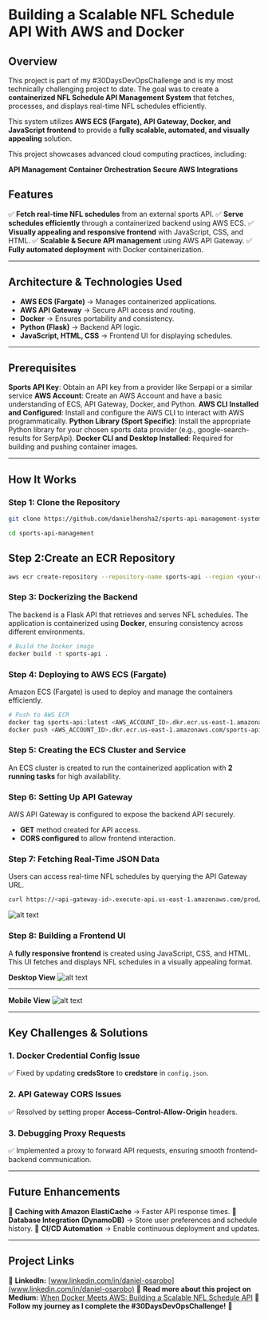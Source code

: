 # Building a Scalable NFL Schedule API With AWS and Docker

## **Overview**
This project is part of my #30DaysDevOpsChallenge and is my most technically challenging project to date. The goal was to create a **containerized NFL Schedule API Management System** that fetches, processes, and displays real-time NFL schedules efficiently.

This system utilizes **AWS ECS (Fargate), API Gateway, Docker, and JavaScript frontend** to provide a **fully scalable, automated, and visually appealing** solution.

This project showcases advanced cloud computing practices, including:

**API Management**
**Container Orchestration**
**Secure AWS Integrations**

## **Features**
✅ **Fetch real-time NFL schedules** from an external sports API.
✅ **Serve schedules efficiently** through a containerized backend using AWS ECS.
✅ **Visually appealing and responsive frontend** with JavaScript, CSS, and HTML.
✅ **Scalable & Secure API management** using AWS API Gateway.
✅ **Fully automated deployment** with Docker containerization.

---

## **Architecture & Technologies Used**
- **AWS ECS (Fargate)** → Manages containerized applications.
- **AWS API Gateway** → Secure API access and routing.
- **Docker** → Ensures portability and consistency.
- **Python (Flask)** → Backend API logic.
- **JavaScript, HTML, CSS** → Frontend UI for displaying schedules.

---
## **Prerequisites**
**Sports API Key**: Obtain an API key from a provider like Serpapi or a similar service
**AWS Account**: Create an AWS Account and have a basic understanding of ECS, API Gateway, Docker, and Python.
**AWS CLI Installed and Configured**: Install and configure the AWS CLI to interact with AWS programmatically.
**Python Library (Sport Specific)**: Install the appropriate Python library for your chosen sports data provider (e.g., google-search-results for SerpApi).
**Docker CLI and Desktop Installed**: Required for building and pushing container images.


---


## **How It Works**

### **Step 1: Clone the Repository**

```bash
git clone https://github.com/danielhensha2/sports-api-management-system.git

cd sports-api-management
```

## **Step 2:Create an ECR Repository**
```bash
aws ecr create-repository --repository-name sports-api --region <your-region>
```

### **Step 3: Dockerizing the Backend**
The backend is a Flask API that retrieves and serves NFL schedules. The application is containerized using **Docker**, ensuring consistency across different environments.
```bash
# Build the Docker image
docker build -t sports-api .
```

### **Step 4: Deploying to AWS ECS (Fargate)**
Amazon ECS (Fargate) is used to deploy and manage the containers efficiently.
```bash
# Push to AWS ECR
docker tag sports-api:latest <AWS_ACCOUNT_ID>.dkr.ecr.us-east-1.amazonaws.com/sports-api:latest
docker push <AWS_ACCOUNT_ID>.dkr.ecr.us-east-1.amazonaws.com/sports-api:latest
```

### **Step 5: Creating the ECS Cluster and Service**
An ECS cluster is created to run the containerized application with **2 running tasks** for high availability.

### **Step 6: Setting Up API Gateway**
AWS API Gateway is configured to expose the backend API securely.
- **GET** method created for API access.
- **CORS configured** to allow frontend interaction.

### **Step 7: Fetching Real-Time JSON Data**
Users can access real-time NFL schedules by querying the API Gateway URL.
```bash
curl https://<api-gateway-id>.execute-api.us-east-1.amazonaws.com/prod/sports
```

![alt text](<invoke url.png>)


### **Step 8: Building a Frontend UI**
A **fully responsive frontend** is created using JavaScript, CSS, and HTML. This UI fetches and displays NFL schedules in a visually appealing format.

**Desktop View**
![alt text](Desktopview.png)

---


**Mobile View**
![alt text](mobileview.png)


---

## **Key Challenges & Solutions**
### **1. Docker Credential Config Issue**
✅ Fixed by updating **credsStore** to **credstore** in `config.json`.

### **2. API Gateway CORS Issues**
✅ Resolved by setting proper **Access-Control-Allow-Origin** headers.

### **3. Debugging Proxy Requests**
✅ Implemented a proxy to forward API requests, ensuring smooth frontend-backend communication.

---

## **Future Enhancements**
🚀 **Caching with Amazon ElastiCache** → Faster API response times.
🚀 **Database Integration (DynamoDB)** → Store user preferences and schedule history.
🚀 **CI/CD Automation** → Enable continuous deployment and updates.

---

## **Project Links**
📌 **LinkedIn:** [www.linkedin.com/in/daniel-osarobo](www.linkedin.com/in/daniel-osarobo)
📌 **Read more about this project on Medium:** [When Docker Meets AWS: Building a Scalable NFL Schedule API](https://medium.com/@danielosarobo/when-docker-meets-aws-building-a-scalable-nfl-schedule-api-2966c2ce3895)
🔹 **Follow my journey as I complete the #30DaysDevOpsChallenge!** 🚀
